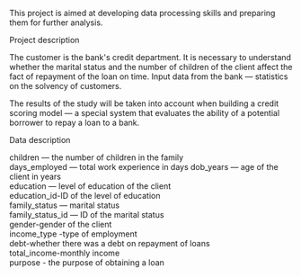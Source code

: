 This project is aimed at developing data processing skills and preparing them for further analysis.

Project description

The customer is the bank's credit department. It is necessary to understand whether the marital status and the number of children of the client affect the fact of repayment of the loan on time. Input data from the bank — statistics on the solvency of customers.

The results of the study will be taken into account when building a credit scoring model — a special system that evaluates the ability of a potential borrower to repay a loan to a bank.

Data description

children — the number of children in the family <br />
days_employed — total work experience in 
days dob_years — age of the client in years <br />
education — level of education of the client <br />
education_id-ID of the level of education <br />
family_status — marital status <br />
family_status_id — ID of the marital status <br />
gender-gender of the client <br />
income_type -type of employment <br />
debt-whether there was a debt on repayment of loans <br />
total_income-monthly income <br />
purpose - the purpose of obtaining a loan <br />
